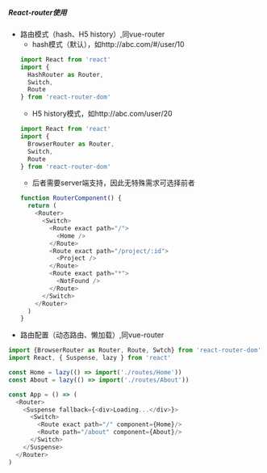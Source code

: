 ##### React-router使用
- 路由模式（hash、H5 history）,同vue-router
  - hash模式（默认），如http://abc.com/#/user/10
  ```javascript
  import React from 'react'
  import {
    HashRouter as Router,
    Switch,
    Route
  } from 'react-router-dom'
  ```
  - H5 history模式，如http://abc.com/user/20
  ```javascript
  import React from 'react'
  import {
    BrowserRouter as Router,
    Switch,
    Route
  } from 'react-router-dom'
  ```
  - 后者需要server端支持，因此无特殊需求可选择前者
  ```javascript
  function RouterComponent() {
    return (
      <Router>
        <Switch>
          <Route exact path="/">
            <Home />
          </Route>
          <Route exact path="/project/:id">
            <Project />
          </Route>
          <Route exact path="*">
            <NotFound />
          </Route>
        </Switch>
      </Router>
    )
  }
  ```
- 路由配置（动态路由、懒加载）,同vue-router
```javascript
import {BrowserRouter as Router, Route, Swtch} from 'react-router-dom'
import React, { Suspense, lazy } from 'react'

const Home = lazy(() => import('./routes/Home'))
const About = lazy(() => import('./routes/About'))

const App = () => (
  <Router>
    <Suspense fallback={<div>Loading...</div>}>
      <Switch>
        <Route exact path="/" component={Home}/>
        <Route path="/about" component={About}/>
      </Switch>
    </Suspense>
  </Router>
)
```

